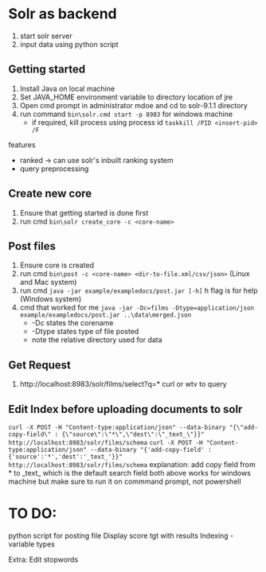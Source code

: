 # Solr as backend

1. start solr server
2. input data using python script

## Getting started

1. Install Java on local machine
2. Set JAVA_HOME environment variable to directory location of jre
3. Open cmd prompt in administrator mdoe and cd to solr-9.1.1 directory
4. run command `bin\solr.cmd start -p 8983` for windows machine
    - if required, kill process using process id `taskkill /PID <insert-pid> /F`

features
- ranked -> can use solr's inbuilt ranking system
- query preprocessing


## Create new core
1. Ensure that getting started is done first
2. run cmd `bin\solr create_core -c <core-name>`

## Post files
1. Ensure core is created
2. run cmd `bin\post -c <core-name> <dir-to-file.xml/csv/json>` (Linux and Mac system)
3. run cmd `java -jar example/exampledocs/post.jar [-h]` h flag is for help (Windows system)
4. cmd that worked for me `java -jar -Dc=films -Dtype=application/json  example/exampledocs/post.jar ..\data\merged.json`
    - -Dc states the corename
    - -Dtype states type of file posted
    - note the relative directory used for data

## Get Request
1. http://localhost:8983/solr/films/select?q=* curl or wtv to query

## Edit Index before uploading documents to solr
`curl -X POST -H "Content-type:application/json" --data-binary "{\"add-copy-field\" : {\"source\":\"*\",\"dest\":\"_text_\"}}" http://localhost:8983/solr/films/schema`
`curl -X POST -H "Content-type:application/json" --data-binary "{'add-copy-field' : {'source':'*','dest':'_text_'}}" http://localhost:8983/solr/films/schema`
explanation: add copy field from * to \_text_ which is the default search field
both above works for windows machine but make sure to run it on commmand prompt, not powershell


# TO DO:
python script for posting file
Display score tgt with results
Indexing - variable types

Extra:
Edit stopwords